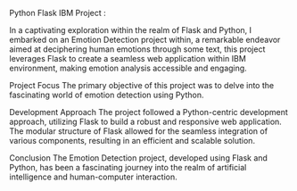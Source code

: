 Python Flask IBM Project :

In a captivating exploration within the realm of Flask and Python, I embarked on an Emotion Detection project within, a remarkable endeavor aimed at deciphering human emotions through some text, this project leverages Flask to create a seamless web application within IBM environment, making emotion analysis accessible and engaging.

Project Focus
The primary objective of this project was to delve into the fascinating world of emotion detection using Python. 

Development Approach
The project followed a Python-centric development approach, utilizing Flask to build a robust and responsive web application. The modular structure of Flask allowed for the seamless integration of various components, resulting in an efficient and scalable solution.

Conclusion
The Emotion Detection project, developed using Flask and Python, has been a fascinating journey into the realm of artificial intelligence and human-computer interaction. 






